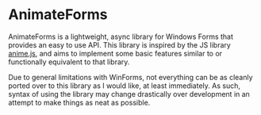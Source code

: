 # AnimateForms

AnimateForms is a lightweight, async library for Windows Forms that provides an easy to use API. This library is inspired by the JS library [anime.js](https://animejs.com), and aims to implement some basic features similar to or functionally equivalent to that library.

Due to general limitations with WinForms, not everything can be as cleanly ported over to this library as I would like, at least immediately. As such, syntax of using the library may change drastically over development in an attempt to make things as neat as possible.